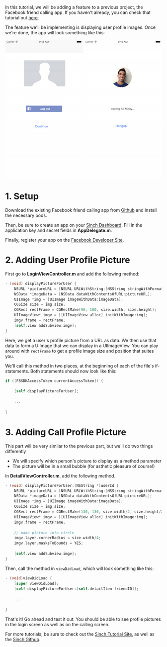In this tutorial, we will be adding a feature to a previous project, the Facebook friend calling app. If you haven't already, you can check that tutorial out [here](https://github.com/sinch/ios-call-your-facebookfriends).

The feature we'll be implementing is displaying user profile images. Once we're done, the app will look something like this:

![login](img/Login.png)  ![call](img/call.png)

# 1. Setup

Download the existing Facebook friend calling app from [Github](https://github.com/sinch/ios-call-your-facebookfriends) and install the necessary pods.

Then, be sure to create an app on your [Sinch Dashboard](https://www.sinch.com/dashboard/). Fill in the application key and secret fields in **AppDelegate.m**.

Finally, register your app on the [Facebook Developer Site](https://developers.facebook.com).

# 2. Adding User Profile Picture

First go to **LoginViewController.m** and add the following method:

```objective-c
- (void) displayPictureForUser {
    NSURL *pictureURL = [NSURL URLWithString:[NSString stringWithFormat:@"https://graph.facebook.com/%@/picture?type=large&return_ssl_resources=1", [[FBSDKAccessToken currentAccessToken] userID]]];
    NSData *imageData = [NSData dataWithContentsOfURL:pictureURL];
    UIImage *img = [UIImage imageWithData:imageData];
    CGSize size = img.size;
    CGRect rectFrame = CGRectMake(90, 100, size.width, size.height);
    UIImageView* imgv = [[UIImageView alloc] initWithImage:img];
    imgv.frame = rectFrame;
    [self.view addSubview:imgv];
}
```

Here, we get a user's profile picture from a URL as data. We then use that data to form a UIImage that we can display in a UIImageView. You can play around with `rectFrame` to get a profile image size and position that suites you.

We'll call this method in two places, at the beginning of each of the file's if-statements. Both statements should now look like this:

```objective-c
if ([FBSDKAccessToken currentAccessToken]) {

	[self displayPictureForUser];

	...

}
```

# 3. Adding Call Profile Picture

This part will be very similar to the previous part, but we'll do two things differently

* We will specify which person's picture to display as a method parameter
* The picture will be in a small bubble (for asthetic pleasure of course!)

In **DetailViewController.m**, add the following method.

```objective-c
- (void) displayPictureForUser:(NSString *)userId {
    NSURL *pictureURL = [NSURL URLWithString:[NSString stringWithFormat:@"https://graph.facebook.com/%@/picture?type=large&return_ssl_resources=1", userId]];
    NSData *imageData = [NSData dataWithContentsOfURL:pictureURL];
    UIImage *img = [UIImage imageWithData:imageData];
    CGSize size = img.size;
    CGRect rectFrame = CGRectMake(130, 130, size.width/2, size.height/2);
    UIImageView* imgv = [[UIImageView alloc] initWithImage:img];
    imgv.frame = rectFrame;

    // make picture into circle
    imgv.layer.cornerRadius = size.width/4;
    imgv.layer.masksToBounds = YES;

    [self.view addSubview:imgv];
}
```

Then, call the method in `viewDidLoad`, which will look something like this:

```objective-c
- (void)viewDidLoad {
    [super viewDidLoad];
    [self displayPictureForUser:[self.detailItem friendID]];

    ...

}
```

That's it! Go ahead and test it out. You should be able to see profile pictures in the login screen as well as on the calling screen.

For more tutorials, be sure to check out the [Sinch Tutorial Site](https://www.sinch.com/tutorials/), as well as the [Sinch Github](https://github.com/sinch).
